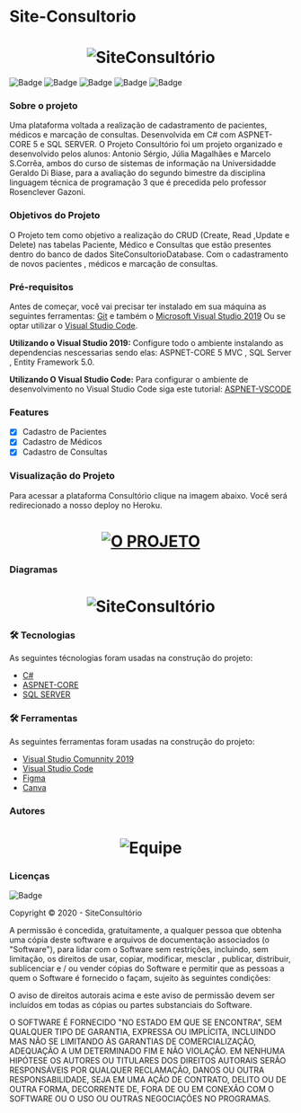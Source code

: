 # Site-Consultorio

<h1 align="center">
  <img alt="SiteConsultório" title="#Consultório" src="https://i.imgur.com/ufaYKzb.png" />
</h1>

![Badge](https://img.shields.io/github/stars/JuliaMaglhaes/SiteConsultorio?style=social)
![Badge](https://img.shields.io/github/forks/JuliaMaglhaes/SiteConsultorio)
![Badge](https://img.shields.io/badge/-CSharp-green)
![Badge](https://img.shields.io/badge/-ASPNET--CORE-%237154FF)
![Badge](https://img.shields.io/badge/-SQL%20Server-4AA1F2)

### Sobre o projeto

Uma plataforma voltada a realização de cadastramento de pacientes, médicos e marcação de consultas.
Desenvolvida em C# com ASPNET-CORE 5 e SQL SERVER. O Projeto Consultório foi um projeto organizado e desenvolvido pelos
alunos: Antonio Sérgio, Júlia Magalhães e Marcelo S.Corrêa, ambos do curso de sistemas de informação na Universidadde Geraldo Di Biase, 
para a avaliação do segundo bimestre da disciplina linguagem técnica de programação 3 que é precedida pelo professor Rosenclever Gazoni.

### Objetivos do Projeto

O Projeto tem como objetivo a realização do CRUD (Create, Read ,Update e Delete) nas tabelas Paciente, Médico e Consultas que 
estão presentes dentro do banco de dados SiteConsultorioDatabase. Com o cadastramento de novos pacientes , médicos e marcação de consultas.

### Pré-requisitos

Antes de começar, você vai precisar ter instalado em sua máquina as seguintes ferramentas:
[Git](https://git-scm.com) e também o [Microsoft Visual Studio 2019](https://visualstudio.microsoft.com/pt-br/vs/) Ou
se optar utilizar o [Visual Studio Code](https://code.visualstudio.com/).

<b>Utilizando o Visual Studio 2019:</b>
Configure todo o ambiente instalando as dependencias nescessarias sendo elas: ASPNET-CORE 5 MVC , SQL Server , Entity Framework 5.0.

<b>Utilizando O Visual Studio Code:</b>
Para configurar o ambiente de desenvolvimento no Visual Studio Code 
siga este tutorial: [ASPNET-VSCODE](https://medium.com/danielpadua/vscode-asp-net-core-preparar-ambiente-de-desenvolvimento-adf30cefea07)

### Features

- [x] Cadastro de Pacientes
- [x] Cadastro de Médicos
- [x] Cadastro de Consultas

### Visualização do Projeto

Para acessar a plataforma Consultório clique na imagem abaixo. 
Você será redirecionado a nosso deploy no Heroku.

<h1 align="center">
   <a href= "https://consultoriocadastr.herokuapp.com/" >
  <img alt="O PROJETO" title="#Visite" src="https://i.imgur.com/tjmFAne.png" />
  </a>
</h1>


### Diagramas

<h1 align="center">
  <img alt="SiteConsultório" title="#Consultório" src="https://i.imgur.com/Hzpp9nn.png" />
</h1>

### 🛠 Tecnologias

As seguintes técnologias foram usadas na construção do projeto:

- [C#](https://docs.microsoft.com/pt-br/dotnet/csharp/)
- [ASPNET-CORE](https://docs.microsoft.com/pt-br/aspnet/core/?view=aspnetcore-5.0)
- [SQL SERVER](https://www.microsoft.com/pt-br/sql-server/sql-server-downloads)

### 🛠 Ferramentas

As seguintes ferramentas foram usadas na construção do projeto:

- [Visual Studio Comunnity 2019](https://visualstudio.microsoft.com/pt-br/vs/)
- [Visual Studio Code](https://code.visualstudio.com/)
- [Figma](https://www.figma.com/)
- [Canva](https://www.canva.com/)

### Autores
<h1 align="center">
  <img alt="Equipe" title="#Equipe" src="https://i.imgur.com/f7SgHFq.png" />
</h1>

### Licenças

![Badge](https://img.shields.io/badge/license-MIT-green)

Copyright © 2020 - SiteConsultório

A permissão é concedida, gratuitamente, a qualquer pessoa que obtenha uma cópia deste software e arquivos de documentação associados (o "Software"), para lidar com o Software sem restrições, incluindo, sem limitação, os direitos de usar, copiar, modificar, mesclar , publicar, distribuir, sublicenciar e / ou vender cópias do Software e permitir que as pessoas a quem o Software é fornecido o façam, sujeito às seguintes condições:

O aviso de direitos autorais acima e este aviso de permissão devem ser incluídos em todas as cópias ou partes substanciais do Software.

O SOFTWARE É FORNECIDO "NO ESTADO EM QUE SE ENCONTRA", SEM QUALQUER TIPO DE GARANTIA, EXPRESSA OU IMPLÍCITA, INCLUINDO MAS NÃO SE LIMITANDO ÀS GARANTIAS DE COMERCIALIZAÇÃO, ADEQUAÇÃO A UM DETERMINADO FIM E NÃO VIOLAÇÃO. EM NENHUMA HIPÓTESE OS AUTORES OU TITULARES DOS DIREITOS AUTORAIS SERÃO RESPONSÁVEIS POR QUALQUER RECLAMAÇÃO, DANOS OU OUTRA RESPONSABILIDADE, SEJA EM UMA AÇÃO DE CONTRATO, DELITO OU DE OUTRA FORMA, DECORRENTE DE, FORA DE OU EM CONEXÃO COM O SOFTWARE OU O USO OU OUTRAS NEGOCIAÇÕES NO PROGRAMAS.

